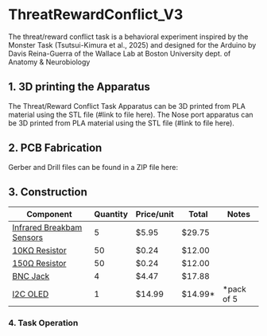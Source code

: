 # ThreatRewardConflict_V3
The threat/reward conflict task is a behavioral experiment inspired by the Monster Task (Tsutsui-Kimura et al., 2025) and designed for the Arduino by Davis Reina-Guerra of the Wallace Lab at Boston University dept. of Anatomy &amp; Neurobiology 

## 1. 3D printing the Apparatus

The Threat/Reward Conflict Task Apparatus can be 3D printed from PLA material using the STL file (#link to file here). 
The Nose port apparatus can be 3D printed from PLA material using the STL file (#link to file here).

## 2. PCB Fabrication

Gerber and Drill files can be found in a ZIP file here: 

## 3. Construction

| Component                                                                                                                          | Quantity | Price/unit | Total   | Notes | 
|------------------------------------------------------------------------------------------------------------------------------------|----------|------------|---------|-------|
| [Infrared Breakbam Sensors](https://www.adafruit.com/product/2168)                                                                 | 5        | $5.95      | $29.75  |       |
| [10KΩ Resistor](https://www.digikey.com/en/products/detail/panasonic-electronic-components/ERA-8AEB103V/3070742)                   | 50       | $0.24      | $12.00  |       |
| [150Ω Resistor](https://www.digikey.com/en/products/detail/panasonic-electronic-components/ERA-8AEB151V/3070809)                   | 50       | $0.24      | $12.00  |       |
| [BNC Jack](https://www.digikey.com/en/products/detail/te-connectivity-amp-connectors/5227161-1/811142)                             | 4        | $4.47      | $17.88  |       | 
| [I2C OLED](https://a.co/d/1eVYdSG)                                                                                                 | 1        | $14.99     | $14.99* | *pack of 5 | 


### 4. Task Operation

